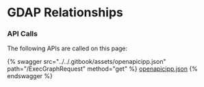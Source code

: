 # GDAP Relationships

### API Calls

The following APIs are called on this page:



{% swagger src="../../.gitbook/assets/openapicipp.json" path="/ExecGraphRequest" method="get" %}
[openapicipp.json](../../.gitbook/assets/openapicipp.json)
{% endswagger %}
